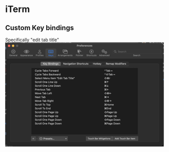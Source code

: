 # iTerm

## Custom Key bindings
Specifically "edit tab title"
![Custom key bindings](assets/Screenshot%202024-01-18%20at%201.33.29%20PM.png)
